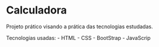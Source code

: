# Calculadora


Projeto prático visando a prática das tecnologias estudadas.


 Tecnologias usadas:
    - HTML
    - CSS
    - BootStrap
    - JavaScrip
